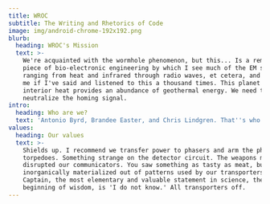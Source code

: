 ```yaml
---
title: WROC
subtitle: The Writing and Rhetorics of Code
image: img/android-chrome-192x192.png
blurb:
  heading: WROC's Mission
  text: >-
    We're acquainted with the wormhole phenomenon, but this... Is a remarkable
    piece of bio-electronic engineering by which I see much of the EM spectrum
    ranging from heat and infrared through radio waves, et cetera, and forgive
    me if I've said and listened to this a thousand times. This planet's
    interior heat provides an abundance of geothermal energy. We need to
    neutralize the homing signal.
intro:
  heading: Who are we?
  text: 'Antonio Byrd, Brandee Easter, and Chris Lindgren. That''s who.'
values:
  heading: Our values
  text: >-
    Shields up. I recommend we transfer power to phasers and arm the photon
    torpedoes. Something strange on the detector circuit. The weapons must have
    disrupted our communicators. You saw something as tasty as meat, but
    inorganically materialized out of patterns used by our transporters.
    Captain, the most elementary and valuable statement in science, the
    beginning of wisdom, is 'I do not know.' All transporters off.
---
```

